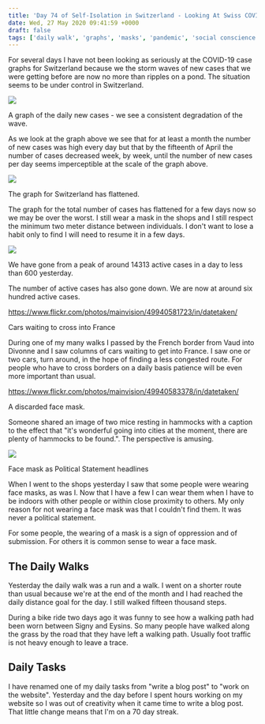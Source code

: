 ```yaml
---
title: 'Day 74 of Self-Isolation in Switzerland - Looking At Swiss COVID-19 Case Graphs'
date: Wed, 27 May 2020 09:41:59 +0000
draft: false
tags: ['daily walk', 'graphs', 'masks', 'pandemic', 'social conscience', 'statistics', 'switzerland', 'Uncategorized']
---
```


For several days I have not been looking as seriously at the COVID-19 case graphs for Switzerland because we the storm waves of new cases that we were getting before are now no more than ripples on a pond. The situation seems to be under control in Switzerland.

![](https://i2.wp.com/www.main-vision.com/richard/blog/wp-content/uploads/2020/05/Screenshot-2020-05-27-at-10.53.31.png?fit=1024%2C662&ssl=1)

A graph of the daily new cases - we see a consistent degradation of the wave.

As we look at the graph above we see that for at least a month the number of new cases was high every day but that by the fifteenth of April the number of cases decreased week, by week, until the number of new cases per day seems imperceptible at the scale of the graph above.

![](https://i1.wp.com/www.main-vision.com/richard/blog/wp-content/uploads/2020/05/Screenshot-2020-05-27-at-10.53.22.png?fit=1024%2C796&ssl=1)

The graph for Switzerland has flattened.

The graph for the total number of cases has flattened for a few days now so we may be over the worst. I still wear a mask in the shops and I still respect the minimum two meter distance between individuals. I don't want to lose a habit only to find I will need to resume it in a few days.

![](https://i0.wp.com/www.main-vision.com/richard/blog/wp-content/uploads/2020/05/Screenshot-2020-05-27-at-11.01.30.png?fit=1024%2C665&ssl=1)

We have gone from a peak of around 14313 active cases in a day to less than 600 yesterday.

The number of active cases has also gone down. We are now at around six hundred active cases.

https://www.flickr.com/photos/mainvision/49940581723/in/datetaken/

Cars waiting to cross into France

During one of my many walks I passed by the French border from Vaud into Divonne and I saw columns of cars waiting to get into France. I saw one or two cars, turn around, in the hope of finding a less congested route. For people who have to cross borders on a daily basis patience will be even more important than usual.

https://www.flickr.com/photos/mainvision/49940583378/in/datetaken/

A discarded face mask.

Someone shared an image of two mice resting in hammocks with a caption to the effect that "it's wonderful going into cities at the moment, there are plenty of hammocks to be found.". The perspective is amusing.

![](https://i2.wp.com/www.main-vision.com/richard/blog/wp-content/uploads/2020/05/Screenshot-2020-05-27-at-11.25.06.png?fit=1024%2C821&ssl=1)

Face mask as Political Statement headlines

When I went to the shops yesterday I saw that some people were wearing face masks, as was I. Now that I have a few I can wear them when I have to be indoors with other people or within close proximity to others. My only reason for not wearing a face mask was that I couldn't find them. It was never a political statement.

For some people, the wearing of a mask is a sign of oppression and of submission. For others it is common sense to wear a face mask.

The Daily Walks
---------------

Yesterday the daily walk was a run and a walk. I went on a shorter route than usual because we're at the end of the month and I had reached the daily distance goal for the day. I still walked fifteen thousand steps.

During a bike ride two days ago it was funny to see how a walking path had been worn between Signy and Eysins. So many people have walked along the grass by the road that they have left a walking path. Usually foot traffic is not heavy enough to leave a trace.

Daily Tasks
-----------

I have renamed one of my daily tasks from "write a blog post" to "work on the website". Yesterday and the day before I spent hours working on my website so I was out of creativity when it came time to write a blog post. That little change means that I'm on a 70 day streak.